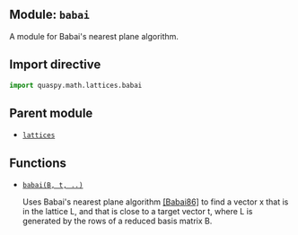 ## Module: <code>babai</code>
A module for Babai's nearest plane algorithm.

## Import directive
```python
import quaspy.math.lattices.babai
```

## Parent module
- [<code>lattices</code>](../README.md)

## Functions
- [<code>babai(B, t, ..)</code>](babai.md)

  Uses Babai's nearest plane algorithm [[Babai86]](https://doi.org/10.1007/BF02579403) to find a vector x that is in the lattice L, and that is close to a target vector t, where L is generated by the rows of a reduced basis matrix B.


